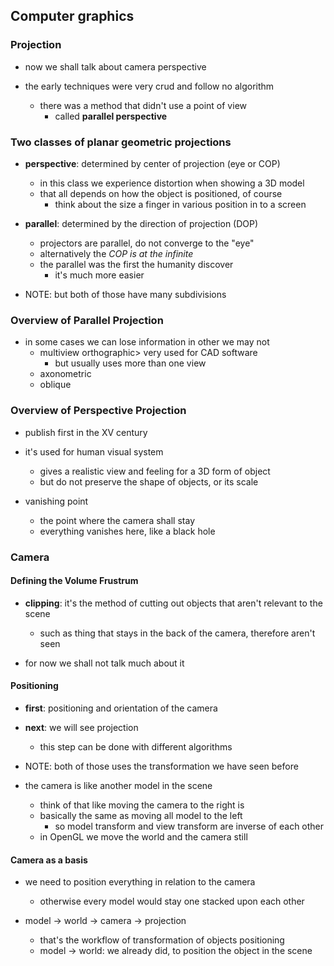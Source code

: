 ## Computer graphics
### Projection
- now we shall talk about camera perspective

- the early techniques were very crud and follow no algorithm
  * there was a method that didn't use a point of view
    + called __parallel perspective__

### Two classes of planar geometric projections
- **perspective**: determined by center of projection (eye or COP)
  * in this class we experience distortion when showing a 3D model
  * that all depends on how the object is positioned, of course
    + think about the size a finger in various position in to a screen

- **parallel**: determined by the direction of projection (DOP)
  * projectors are parallel, do not converge to the "eye"
  * alternatively the _COP is at the infinite_
  * the parallel was the first the humanity discover
    + it's much more easier

- NOTE: but both of those have many subdivisions

### Overview of Parallel Projection
- in some cases we can lose information in other we may not
  * multiview orthographic> very used for CAD software
    + but usually uses more than one view
  * axonometric
  * oblique

### Overview of Perspective Projection
- publish first in the XV century

- it's used for human visual system
  * gives a realistic view and feeling for a 3D form of object
  * but do not preserve the shape of objects, or its scale

- vanishing point
  * the point where the camera shall stay
  * everything vanishes here, like a black hole

### Camera
#### Defining the Volume Frustrum
- **clipping**: it's the method of cutting out objects that aren't relevant to the scene
  * such as thing that stays in the back of the camera, therefore aren't seen

- for now we shall not talk much about it

#### Positioning
- **first**: positioning and orientation of the camera

- **next**: we will see projection
  * this step can be done with different algorithms

- NOTE: both of those uses the transformation we have seen before

- the camera is like another model in the scene
  * think of that like moving the camera to the right is
  * basically the same as moving all model to the left
    + so model transform and view transform are inverse of each other
  * in OpenGL we move the world and the camera still

#### Camera as a basis
- we need to position everything in relation to the camera
  * otherwise every model would stay one stacked upon each other

- model -> world -> camera -> projection
  * that's the workflow of transformation of objects positioning
  * model -> world: we already did, to position the object in the scene
